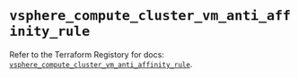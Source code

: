 # `vsphere_compute_cluster_vm_anti_affinity_rule`

Refer to the Terraform Registory for docs: [`vsphere_compute_cluster_vm_anti_affinity_rule`](https://registry.terraform.io/providers/hashicorp/vsphere/2.4.1/docs/resources/compute_cluster_vm_anti_affinity_rule).
